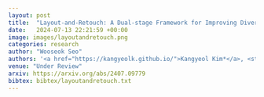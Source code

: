 ```yaml
---
layout: post
title:  "Layout-and-Retouch: A Dual-stage Framework for Improving Diversity in Personalized Image Generation"
date:   2024-07-13 22:21:59 +00:00
image: images/layoutandretouch.png
categories: research
author: "Wooseok Seo"
authors: '<a href="https://kangyeolk.github.io/">Kangyeol Kim*</a>, <strong> Wooseok Seo* </strong>, Sehyun Nam, Bodam Kim, Suhyeon Jeong, <a href="https://www.linkedin.com/in/wcho92/">Wonwoo Cho</a>, <a href="https://sites.google.com/site/jaegulchoo/">Jaegul Choo</a>†, <a href="https://yj-yu.github.io/home/">Youngjae Yu</a>†'
venue: "Under Review"
arxiv: https://arxiv.org/abs/2407.09779
bibtex: bibtex/layoutandretouch.txt
---
```

